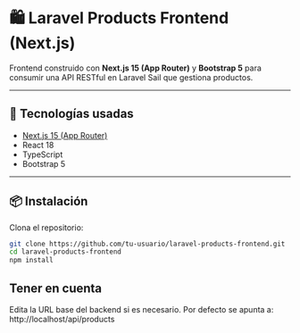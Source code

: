 # 🛍️ Laravel Products Frontend (Next.js)

Frontend construido con **Next.js 15 (App Router)** y **Bootstrap 5** para consumir una API RESTful en Laravel Sail que gestiona productos.

---

## 🚀 Tecnologías usadas

- [Next.js 15 (App Router)](https://nextjs.org/)
- React 18
- TypeScript
- Bootstrap 5

---

## 📦 Instalación

Clona el repositorio:

```bash
git clone https://github.com/tu-usuario/laravel-products-frontend.git
cd laravel-products-frontend
npm install
```
## Tener en cuenta

Edita la URL base del backend si es necesario. Por defecto se apunta a:
http://localhost/api/products